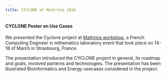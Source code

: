 ```yaml
---
title: CYCLONE at Mathrice 2016
---
```

#### CYCLONE Poster on Use Cases

We presented the Cyclone project at <a href="https://indico.math.cnrs.fr/event/940">Mathrice workshop</a>, a French Computing Engineer in mthematics laboratory event that took place on 14-18 of March in Strasbourg, France.

The presentation introduced the CYCLONE project in general, its roadmap and goals, involved parterns and technologies. The presentation has been illustrated Bioinformatics and Energy usecases considered in the project. 

